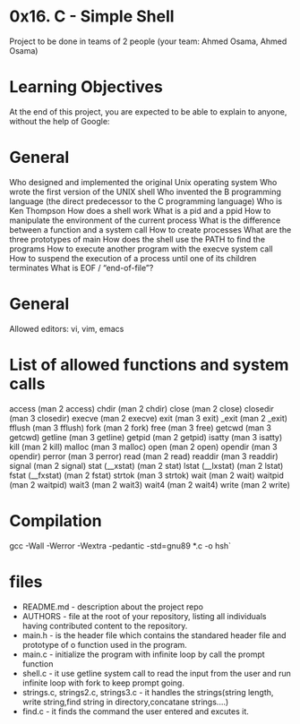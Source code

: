 # 0x16. C - Simple Shell
Project to be done in teams of 2 people (your team: Ahmed Osama, Ahmed Osama)

# Learning Objectives
At the end of this project, you are expected to be able to explain to anyone, without the help of Google:

# General
Who designed and implemented the original Unix operating system
Who wrote the first version of the UNIX shell
Who invented the B programming language (the direct predecessor to the C programming language)
Who is Ken Thompson
How does a shell work
What is a pid and a ppid
How to manipulate the environment of the current process
What is the difference between a function and a system call
How to create processes
What are the three prototypes of main
How does the shell use the PATH to find the programs
How to execute another program with the execve system call
How to suspend the execution of a process until one of its children terminates
What is EOF / “end-of-file”?

#  General
Allowed editors: vi, vim, emacs


# List of allowed functions and system calls
access (man 2 access)
chdir (man 2 chdir)
close (man 2 close)
closedir (man 3 closedir)
execve (man 2 execve)
exit (man 3 exit)
_exit (man 2 _exit)
fflush (man 3 fflush)
fork (man 2 fork)
free (man 3 free)
getcwd (man 3 getcwd)
getline (man 3 getline)
getpid (man 2 getpid)
isatty (man 3 isatty)
kill (man 2 kill)
malloc (man 3 malloc)
open (man 2 open)
opendir (man 3 opendir)
perror (man 3 perror)
read (man 2 read)
readdir (man 3 readdir)
signal (man 2 signal)
stat (__xstat) (man 2 stat)
lstat (__lxstat) (man 2 lstat)
fstat (__fxstat) (man 2 fstat)
strtok (man 3 strtok)
wait (man 2 wait)
waitpid (man 2 waitpid)
wait3 (man 2 wait3)
wait4 (man 2 wait4)
write (man 2 write)

# Compilation

gcc -Wall -Werror -Wextra -pedantic -std=gnu89 *.c -o hsh`


# files
- README.md - description about the project repo
- AUTHORS - file at the  root of your repository, listing all individuals having contributed content to the repository.
- main.h - is the header file which contains the standared header file and prototype of o function used in the program.
- main.c - initialize the program with infinite loop by call the prompt function
- shell.c - it use getline system call to read the input from the user and run infinite loop with fork to keep prompt going.
- strings.c, strings2.c, strings3.c - it handles the strings(string length, write string,find string in directory,concatane strings....)
- find.c - it finds the command the user entered and excutes it.
